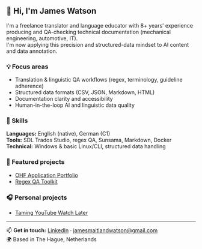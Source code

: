 ## 👋 Hi, I'm James Watson

I'm a freelance translator and language educator with 8+ years’ experience producing and QA-checking technical documentation (mechanical engineering, automotive, IT).  
I'm now applying this precision and structured-data mindset to AI content and data annotation.

### 💡 Focus areas
- Translation & linguistic QA workflows (regex, terminology, guideline adherence)
- Structured data formats (CSV, JSON, Markdown, HTML)
- Documentation clarity and accessibility
- Human-in-the-loop AI and linguistic data quality

### 🧰 Skills
**Languages:** English (native), German (C1)  
**Tools:** SDL Trados Studio, regex QA, Sunsama, Markdown, Docker  
**Technical:** Windows & basic Linux/CLI, structured data handling

### 📂 Featured projects
- [OHF Application Portfolio](https://github.com/jamesmwatson/ohf-sample-portfolio)
- [Regex QA Toolkit](https://github.com/jamesmwatson/regex-qa-toolkit)

### 🎧 Personal projects
- [Taming YouTube Watch Later](https://github.com/jamesmwatson/tamingytwl)

---

📫 **Get in touch:** [LinkedIn](https://www.linkedin.com/in/james-watson-51764637/) · jamesmaitlandwatson@gmail.com  
🌍 Based in The Hague, Netherlands
